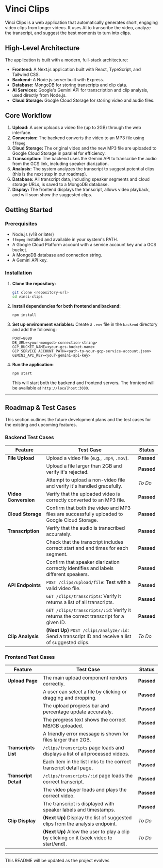 # Vinci Clips

Vinci Clips is a web application that automatically generates short, engaging video clips from longer videos. It uses AI to transcribe the video, analyze the transcript, and suggest the best moments to turn into clips.

## High-Level Architecture

The application is built with a modern, full-stack architecture:

-   **Frontend:** A Next.js application built with React, TypeScript, and Tailwind CSS.
-   **Backend:** A Node.js server built with Express.
-   **Database:** MongoDB for storing transcripts and clip data.
-   **AI Services:** Google's Gemini API for transcription and clip analysis, used directly from Node.js.
-   **Cloud Storage:** Google Cloud Storage for storing video and audio files.

## Core Workflow

1.  **Upload:** A user uploads a video file (up to 2GB) through the web interface.
2.  **Conversion:** The backend converts the video to an MP3 file using `ffmpeg`.
3.  **Cloud Storage:** The original video and the new MP3 file are uploaded to Google Cloud Storage in parallel for efficiency.
4.  **Transcription:** The backend uses the Gemini API to transcribe the audio from the GCS link, including speaker diarization.
5.  **Analysis:** The system analyzes the transcript to suggest potential clips (this is the next step in our roadmap).
6.  **Database:** All transcript data, including speaker segments and cloud storage URLs, is saved to a MongoDB database.
7.  **Display:** The frontend displays the transcript, allows video playback, and will soon show the suggested clips.

## Getting Started

### Prerequisites

-   Node.js (v18 or later)
-   `ffmpeg` installed and available in your system's PATH.
-   A Google Cloud Platform account with a service account key and a GCS bucket.
-   A MongoDB database and connection string.
-   A Gemini API key.

### Installation

1.  **Clone the repository:**
    ```bash
    git clone <repository-url>
    cd vinci-clips
    ```

2.  **Install dependencies for both frontend and backend:**
    ```bash
    npm install
    ```

3.  **Set up environment variables:**
    Create a `.env` file in the `backend` directory and add the following:
    ```
    PORT=8080
    DB_URL=<your-mongodb-connection-string>
    GCP_BUCKET_NAME=<your-gcs-bucket-name>
    GCP_SERVICE_ACCOUNT_PATH=<path-to-your-gcp-service-account.json>
    GEMINI_API_KEY=<your-gemini-api-key>
    ```

4.  **Run the application:**
    ```bash
    npm start
    ```
    This will start both the backend and frontend servers. The frontend will be available at `http://localhost:3000`.

---

## Roadmap & Test Cases

This section outlines the future development plans and the test cases for the existing and upcoming features.

### Backend Test Cases

| Feature                 | Test Case                                                                                                    | Status      |
| ----------------------- | ------------------------------------------------------------------------------------------------------------ | ----------- |
| **File Upload**         | Upload a video file (e.g., `.mp4`, `.mov`).                                                                  | **Passed**  |
|                         | Upload a file larger than 2GB and verify it's rejected.                                                      | **Passed**  |
|                         | Attempt to upload a non-video file and verify it's handled gracefully.                                       | *To Do*     |
| **Video Conversion**    | Verify that the uploaded video is correctly converted to an MP3 file.                                        | **Passed**  |
| **Cloud Storage**       | Confirm that both the video and MP3 files are successfully uploaded to Google Cloud Storage.                   | **Passed**  |
| **Transcription**       | Verify that the audio is transcribed accurately.                                                             | **Passed**  |
|                         | Check that the transcript includes correct start and end times for each segment.                             | **Passed**  |
|                         | Confirm that speaker diarization correctly identifies and labels different speakers.                         | **Passed**  |
| **API Endpoints**       | `POST /clips/upload/file`: Test with a valid video file.                                                     | **Passed**  |
|                         | `GET /clips/transcripts`: Verify it returns a list of all transcripts.                                       | **Passed**  |
|                         | `GET /clips/transcripts/:id`: Verify it returns the correct transcript for a given ID.                       | **Passed**  |
| **Clip Analysis**       | **(Next Up)** `POST /clips/analyze/:id`: Send a transcript ID and receive a list of suggested clips.         | *To Do*     |

### Frontend Test Cases

| Feature                  | Test Case                                                                                                     | Status      |
| ------------------------ | ------------------------------------------------------------------------------------------------------------- | ----------- |
| **Upload Page**          | The main upload component renders correctly.                                                                  | **Passed**  |
|                          | A user can select a file by clicking or dragging and dropping.                                                | **Passed**  |
|                          | The upload progress bar and percentage update accurately.                                                     | **Passed**  |
|                          | The progress text shows the correct MB/GB uploaded.                                                           | **Passed**  |
|                          | A friendly error message is shown for files larger than 2GB.                                                  | **Passed**  |
| **Transcripts List**     | `/clips/transcripts` page loads and displays a list of all processed videos.                                  | **Passed**  |
|                          | Each item in the list links to the correct transcript detail page.                                            | **Passed**  |
| **Transcript Detail**    | `/clips/transcripts/:id` page loads the correct transcript.                                                   | **Passed**  |
|                          | The video player loads and plays the correct video.                                                           | **Passed**  |
|                          | The transcript is displayed with speaker labels and timestamps.                                               | **Passed**  |
| **Clip Display**         | **(Next Up)** Display the list of suggested clips from the analysis endpoint.                                 | *To Do*     |
|                          | **(Next Up)** Allow the user to play a clip by clicking on it (seek video to start/end).                        | *To Do*     |

---

This README will be updated as the project evolves. 